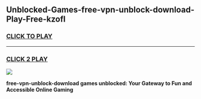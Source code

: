 
## Unblocked-Games-free-vpn-unblock-download-Play-Free-kzofl
<h3>
<a href="https://premium76.site?title=free-vpn-unblock-download&ref=21A">CLICK TO PLAY</a></h3>
<hr>

<h3>
<a href="https://premium76.site?title=free-vpn-unblock-download&ref=21A">CLICK 2 PLAY</a>
  
</h3>

<a href="https://premium76.site?title=free-vpn-unblock-download&ref=21A"><img src="https://clearcache.store/games.png"></a>


**free-vpn-unblock-download games unblocked: Your Gateway to Fun and Accessible Online Gaming**
